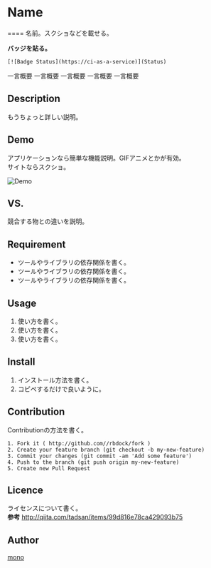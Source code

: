# Name
====
名前。スクショなどを載せる。

**バッジを貼る。**
```
[![Badge Status](https://ci-as-a-service)](Status)
```


一言概要 一言概要 一言概要 一言概要 一言概要


## Description
もうちょっと詳しい説明。


## Demo
アプリケーションなら簡単な機能説明。GIFアニメとかが有効。  
サイトならスクショ。

![Demo](https://image-url.gif)


## VS.
競合する物との違いを説明。


## Requirement
- ツールやライブラリの依存関係を書く。
- ツールやライブラリの依存関係を書く。
- ツールやライブラリの依存関係を書く。


## Usage
1. 使い方を書く。
2. 使い方を書く。
3. 使い方を書く。


## Install
1. インストール方法を書く。  
2. コピペするだけで良いように。


## Contribution
Contributionの方法を書く。

```
1. Fork it ( http://github.com//rbdock/fork )
2. Create your feature branch (git checkout -b my-new-feature)
3. Commit your changes (git commit -am 'Add some feature')
4. Push to the branch (git push origin my-new-feature)
5. Create new Pull Request
```


## Licence
ライセンスについて書く。  
**参考**
http://qiita.com/tadsan/items/99d816e78ca429093b75


## Author
[mono](https://github.com/mononoteweb)